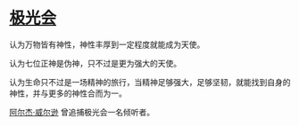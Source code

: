 # [极光会](../团体/极光会.md)

认为万物皆有神性，神性丰厚到一定程度就能成为天使。

认为七位正神是伪神，只不过是更为强大的天使。

认为生命只不过是一场精神的旅行，当精神足够强大，足够坚韧，就能找到自身的神性，并与更多的神性合而为一。

[阿尔杰·威尔逊](../人物/阿尔杰·威尔逊.md) 曾追捕极光会一名倾听者。
